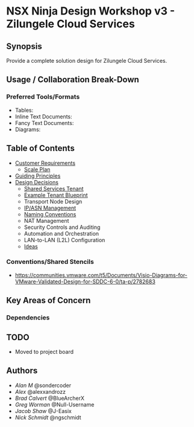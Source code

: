 # NSX Ninja Design Workshop v3 - Zilungele Cloud Services

## Synopsis

Provide a complete solution design for Zilungele Cloud Services.

## Usage / Collaboration Break-Down

### Preferred Tools/Formats

- Tables:
- Inline Text Documents:
- Fancy Text Documents:
- Diagrams:

## Table of Contents

- [Customer Requirements](REQUIREMENTS.md)
  - [Scale Plan](SCALE.md)
- [Guiding Principles](GUIDINGPRINCIPLES.md)
- [Design Decisions](DESIGNDECISIONS.md)
  - [Shared Services Tenant](img/Shared%20Services%20Pod.png)
  - [Example Tenant Blueprint](img/IaaS%20Logical%20Routing-Tier-1%20Services.png)
  - Transport Node Design
  - [IP/ASN Management](IP_ASN_REGISTRY.md)
  - [Naming Conventions](NAMING.md)
  - NAT Management
  - Security Controls and Auditing
  - Automation and Orchestration
  - LAN-to-LAN (L2L) Configuration
  - [Ideas](IDEAS.md)

### Conventions/Shared Stencils

- <https://communities.vmware.com/t5/Documents/Visio-Diagrams-for-VMware-Validated-Design-for-SDDC-6-0/ta-p/2782683>

## Key Areas of Concern

### Dependencies

## TODO

- Moved to project board

## Authors

- *Alan M* @sondercoder
- *Alex* @alexxandrozz
- *Brad Calvert* @BlueArcherX
- *Greg Worman* @Null-Username
- *Jacob Shaw* @J-Easix
- *Nick Schmidt* @ngschmidt
